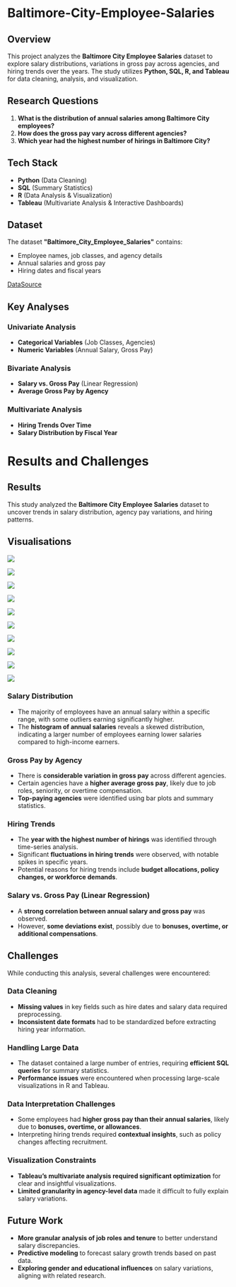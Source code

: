 # Baltimore-City-Employee-Salaries


## Overview
This project analyzes the **Baltimore City Employee Salaries** dataset to explore salary distributions, variations in gross pay across agencies, and hiring trends over the years. The study utilizes **Python, SQL, R, and Tableau** for data cleaning, analysis, and visualization.

## Research Questions
1. **What is the distribution of annual salaries among Baltimore City employees?**
2. **How does the gross pay vary across different agencies?**
3. **Which year had the highest number of hirings in Baltimore City?**

## Tech Stack
- **Python** (Data Cleaning)
- **SQL** (Summary Statistics)
- **R** (Data Analysis & Visualization)
- **Tableau** (Multivariate Analysis & Interactive Dashboards)


## Dataset
The dataset **"Baltimore_City_Employee_Salaries"** contains:
- Employee names, job classes, and agency details
- Annual salaries and gross pay
- Hiring dates and fiscal years

[DataSource](https://github.com/Paidigumal-Vivek/Analysis-of-Baltimore-City-Employee-Salaries/blob/main/Baltimore_City_Employee_Salaries.csv)

## Key Analyses
### **Univariate Analysis**
- **Categorical Variables** (Job Classes, Agencies) 
- **Numeric Variables** (Annual Salary, Gross Pay) 

### **Bivariate Analysis**
- **Salary vs. Gross Pay** (Linear Regression) 
- **Average Gross Pay by Agency** 

### **Multivariate Analysis**
- **Hiring Trends Over Time** 
- **Salary Distribution by Fiscal Year** 

# Results and Challenges

## Results
This study analyzed the **Baltimore City Employee Salaries** dataset to uncover trends in salary distribution, agency pay variations, and hiring patterns. 

## Visualisations 

![](https://github.com/Paidigumal-Vivek/Analysis-of-Baltimore-City-Employee-Salaries/blob/main/Graph%201.png)

![](https://github.com/Paidigumal-Vivek/Analysis-of-Baltimore-City-Employee-Salaries/blob/main/Graph%202.png)

![](https://github.com/Paidigumal-Vivek/Analysis-of-Baltimore-City-Employee-Salaries/blob/main/Graph%203.png)

![](https://github.com/Paidigumal-Vivek/Analysis-of-Baltimore-City-Employee-Salaries/blob/main/Graph%204.png)

![](https://github.com/Paidigumal-Vivek/Analysis-of-Baltimore-City-Employee-Salaries/blob/main/Graph%205.png)

![](https://github.com/Paidigumal-Vivek/Analysis-of-Baltimore-City-Employee-Salaries/blob/main/Plot%206.png)

![](https://github.com/Paidigumal-Vivek/Analysis-of-Baltimore-City-Employee-Salaries/blob/main/Visualisation%207.png)

![](https://github.com/Paidigumal-Vivek/Analysis-of-Baltimore-City-Employee-Salaries/blob/main/Visualisation%208.png)

![](https://github.com/Paidigumal-Vivek/Analysis-of-Baltimore-City-Employee-Salaries/blob/main/Visualisation%209.png)

![](https://github.com/Paidigumal-Vivek/Analysis-of-Baltimore-City-Employee-Salaries/blob/main/Visualisation%2010.png)



### Salary Distribution
- The majority of employees have an annual salary within a specific range, with some outliers earning significantly higher.
- The **histogram of annual salaries** reveals a skewed distribution, indicating a larger number of employees earning lower salaries compared to high-income earners.

### Gross Pay by Agency
- There is **considerable variation in gross pay** across different agencies.
- Certain agencies have a **higher average gross pay**, likely due to job roles, seniority, or overtime compensation.
- **Top-paying agencies** were identified using bar plots and summary statistics.

### Hiring Trends
- The **year with the highest number of hirings** was identified through time-series analysis.
- Significant **fluctuations in hiring trends** were observed, with notable spikes in specific years.
- Potential reasons for hiring trends include **budget allocations, policy changes, or workforce demands**.

### Salary vs. Gross Pay (Linear Regression)
- A **strong correlation between annual salary and gross pay** was observed.
- However, **some deviations exist**, possibly due to **bonuses, overtime, or additional compensations**.



## Challenges
While conducting this analysis, several challenges were encountered:

### **Data Cleaning**
- **Missing values** in key fields such as hire dates and salary data required preprocessing.
- **Inconsistent date formats** had to be standardized before extracting hiring year information.

### **Handling Large Data**
- The dataset contained a large number of entries, requiring **efficient SQL queries** for summary statistics.
- **Performance issues** were encountered when processing large-scale visualizations in R and Tableau.

### **Data Interpretation Challenges**
- Some employees had **higher gross pay than their annual salaries**, likely due to **bonuses, overtime, or allowances**.
- Interpreting hiring trends required **contextual insights**, such as policy changes affecting recruitment.

### **Visualization Constraints**
- **Tableau’s multivariate analysis required significant optimization** for clear and insightful visualizations.
- **Limited granularity in agency-level data** made it difficult to fully explain salary variations.


## Future Work
- **More granular analysis of job roles and tenure** to better understand salary discrepancies.
- **Predictive modeling** to forecast salary growth trends based on past data.
- **Exploring gender and educational influences** on salary variations, aligning with related research.


